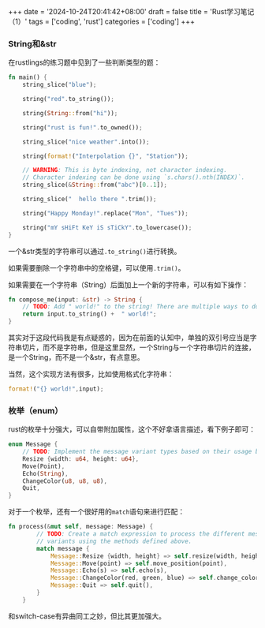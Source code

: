 +++
date = '2024-10-24T20:41:42+08:00'
draft = false
title = 'Rust学习笔记（1）'
tags = ['coding', 'rust']
categories = ['coding']
+++

### String和&str

在rustlings的练习题中见到了一些判断类型的题：

```rust
fn main() {
    string_slice("blue");

    string("red".to_string());

    string(String::from("hi"));

    string("rust is fun!".to_owned());

    string_slice("nice weather".into());

    string(format!("Interpolation {}", "Station"));

    // WARNING: This is byte indexing, not character indexing.
    // Character indexing can be done using `s.chars().nth(INDEX)`.
    string_slice(&String::from("abc")[0..1]);

    string_slice("  hello there ".trim());

    string("Happy Monday!".replace("Mon", "Tues"));

    string("mY sHiFt KeY iS sTiCkY".to_lowercase());
}
```

一个&str类型的字符串可以通过`.to_string()`进行转换。

如果需要删除一个字符串中的空格键，可以使用`.trim()`。

如果需要在一个字符串（String）后面加上一个新的字符串，可以有如下操作：

```rust
fn compose_me(input: &str) -> String {
    // TODO: Add " world!" to the string! There are multiple ways to do this.
    return input.to_string() +  " world!";
}
```

其实对于这段代码我是有点疑惑的，因为在前面的认知中，单独的双引号应当是字符串切片，而不是字符串，但是这里显然，一个String与一个字符串切片的连接，是一个String，而不是一个&str，有点意思。

当然，这个实现方法有很多，比如使用格式化字符串：

```rust
format!("{} world!",input);
```

### 枚举（enum）

rust的枚举十分强大，可以自带附加属性，这个不好拿语言描述，看下例子即可：

```rust
enum Message {
    // TODO: Implement the message variant types based on their usage below.
    Resize {width: u64, height: u64},
    Move(Point),
    Echo(String),
    ChangeColor(u8, u8, u8),
    Quit,
}
```

对于一个枚举，还有一个很好用的`match`语句来进行匹配：

```rust
fn process(&mut self, message: Message) {
        // TODO: Create a match expression to process the different message
        // variants using the methods defined above.
        match message {
            Message::Resize {width, height} => self.resize(width, height),
            Message::Move(point) => self.move_position(point),
            Message::Echo(s) => self.echo(s),
            Message::ChangeColor(red, green, blue) => self.change_color(red, green, blue),
            Message::Quit => self.quit(),
        }
    }
```

和switch-case有异曲同工之妙，但比其更加强大。

